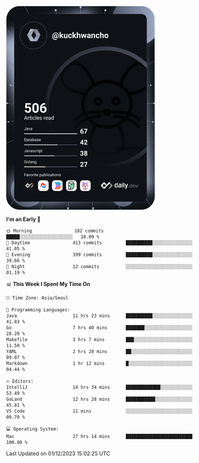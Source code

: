 <a href="https://app.daily.dev/kuckhwancho"><img src="https://github.com/kuckjwi0928/kuckjwi0928/blob/master/devcard.svg" width="400" alt="Kuckjwi Devcard"/></a>

<!--START_SECTION:waka-->
**I'm an Early 🐤** 

```text
🌞 Morning                182 commits         █████░░░░░░░░░░░░░░░░░░░░   18.09 % 
🌆 Daytime                413 commits         ██████████░░░░░░░░░░░░░░░   41.05 % 
🌃 Evening                399 commits         ██████████░░░░░░░░░░░░░░░   39.66 % 
🌙 Night                  12 commits          ░░░░░░░░░░░░░░░░░░░░░░░░░   01.19 % 
```


📊 **This Week I Spent My Time On** 

```text
🕑︎ Time Zone: Asia/Seoul

💬 Programming Languages: 
Java                     11 hrs 23 mins      ██████████░░░░░░░░░░░░░░░   41.83 % 
Go                       7 hrs 40 mins       ███████░░░░░░░░░░░░░░░░░░   28.20 % 
Makefile                 3 hrs 7 mins        ███░░░░░░░░░░░░░░░░░░░░░░   11.50 % 
YAML                     2 hrs 28 mins       ██░░░░░░░░░░░░░░░░░░░░░░░   09.07 % 
Markdown                 1 hr 12 mins        █░░░░░░░░░░░░░░░░░░░░░░░░   04.44 % 

🔥 Editors: 
IntelliJ                 14 hrs 34 mins      █████████████░░░░░░░░░░░░   53.49 % 
GoLand                   12 hrs 28 mins      ███████████░░░░░░░░░░░░░░   45.81 % 
VS Code                  11 mins             ░░░░░░░░░░░░░░░░░░░░░░░░░   00.70 % 

💻 Operating System: 
Mac                      27 hrs 14 mins      █████████████████████████   100.00 % 
```


 Last Updated on 01/12/2023 15:02:25 UTC
<!--END_SECTION:waka-->
